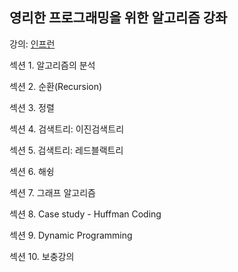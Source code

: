 ## 영리한 프로그래밍을 위한 알고리즘 강좌

강의: [인프런](https://www.inflearn.com/course/%EC%95%8C%EA%B3%A0%EB%A6%AC%EC%A6%98-%EA%B0%95%EC%A2%8C/dashboard)

섹션 1. 알고리즘의 분석

섹션 2. 순환(Recursion)

섹션 3. 정렬

섹션 4. 검색트리: 이진검색트리

섹션 5. 검색트리: 레드블랙트리

섹션 6. 해슁

섹션 7. 그래프 알고리즘

섹션 8. Case study - Huffman Coding

섹션 9. Dynamic Programming

섹션 10. 보충강의

